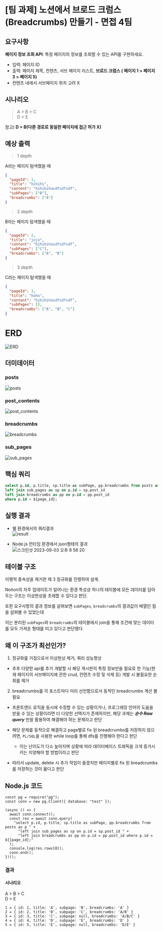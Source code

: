 # [팀 과제] 노션에서 브로드 크럼스(Breadcrumbs) 만들기 - 면접 4팀

## 요구사항

**페이지 정보 조회 API**: 특정 페이지의 정보를 조회할 수 있는 API를 구현하세요.

- 입력: 페이지 ID
- 출력: 페이지 제목, 컨텐츠, 서브 페이지 리스트, **브로드 크럼스 ( 페이지 1 > 페이지 3 > 페이지 5)**
- 컨텐츠 내에서 서브페이지 위치 고려 X

## 시나리오

> A > B > C  
> D > E

참고) **D > B(다른 경로로 동일한 페이지에 접근 허가 X)**

## 예상 출력

> 1 depth

A라는 페이지 탐색했을 때

```json
{
  "pageId": 1,
  "title": "hihihi",
  "content": "hihihihasdfsdfsdf",
  "subPages": ["B"],
  "breadcrumbs": ["A"]
}
```

> 2 depth

B라는 페이지 탐색했을 때

```json
{
  "pageId": 2,
  "title": "jojo",
  "content": "hihihihasdfsdfsdf",
  "subPages": ["C"],
  "breadcrumbs": ["A", "B"]
}
```

> 3 depth

C라는 페이지 탐색했을 때

```json
{
  "pageId": 3,
  "title": "hoho",
  "content": "hihihihasdfsdfsdf",
  "subPages": [],
  "breadcrumbs": ["A", "B", "C"]
}
```

# ERD

![ERD](https://cdn.discordapp.com/attachments/1146612184655351861/1147864861829763134/2023-09-03_9.04.39.png)

## 더미데이터

### posts

![posts](https://cdn.discordapp.com/attachments/1146612184655351861/1147863570219008121/2023-09-03_8.59.11.png)

### post_contents

![post_contents](https://cdn.discordapp.com/attachments/1146612184655351861/1147863569409507478/2023-09-03_8.59.42.png)

### breadcrumbs

![breadcrumbs](https://cdn.discordapp.com/attachments/1146612184655351861/1147863569648586804/2023-09-03_8.59.32.png)

### sub_pages

![sub_pages](https://cdn.discordapp.com/attachments/1146612184655351861/1147863569912840252/2023-09-03_8.59.20.png)


## 핵심 쿼리

```sql
select p.id, p.title, sp.title as subPage, pp.breadcrumbs from posts as p
left join sub_pages as sp on p.id = sp.post_id
left join breadcrumbs as pp on p.id = pp.post_id
where p.id = ${page_id};
```

## 실행 결과

- 쉘 환경에서의 쿼리결과<br>
  ![result](https://cdn.discordapp.com/attachments/1146612184655351861/1147862696000237599/2023-09-03_8.51.48.png)

- Node.js 런타임 환경에서 json형태의 결과<br>
![스크린샷 2023-09-03 오후 8 56 20](https://github.com/kypa123/wanted-preonboarding-backend-curriculum/assets/86966661/e083197e-6f9a-493b-b602-86cd7424f7c4)


## 테이블 구조

이행적 종속성을 제거한 제 3 정규화를 진행하여 설계.

Notion의 자주 업데이트가 일어나는 환경 특성상 하나의 테이블에 모든 데이터를 담아두는 구조는 이상현상을 초래할 수 있다고 판단.

또한 요구사항의 결과 정보를 살펴보면 `subPages`, `breadcrumbs`의 결과값이 배열인 점을 살펴볼 수 있었는데

이는 분리된 `subPages`와 `breadcrumbs`의 테이블에서 join을 통해 조건에 맞는 데이터를 모두 가져온 형태를 띠고 있다고 판단했다.

## 왜 이 구조가 최선인가?

1. 정규화를 거침으로서 이상현상 제거, 쿼리 성능향상

- 추후 다양한 api를 추가 개발할 시 해당 게시판의 특정 정보만을 필요로 한 기능(현재 페이지의 서브페이지에 관한 crud, 컨텐츠 수정 및 삭제 등) 개발 시 불필요한 순회를 제거

2. breadcrumbs를 각 포스트마다 미리 선언함으로서 동적인 breadcrumbs 계산 불필요

- 프론트엔드 로직을 동시에 수정할 수 있는 상황이거나, 프로그래밍 언어의 도움을 받을 수 있는 상황이라면 더 다양한 선택지가 존재하지만, 해당 과제는 ***순수 Raw query*** 만을 활용하여 해결해야 하는 문제라고 판단

- 해당 문제를 동적으로 해결하고 page별로 fix 된 breadcrumbs를 저장하지 않으려면, `PL/SQL`을 사용한 while loop를 통해 dfs를 진행해야 한다고 판단

  - 이는 난이도가 다소 높아지며 상황에 따라 데이터베이스 트래픽을 크게 증가시키는 지양해야 할 방법이라고 판단

- 따라서 update, delete 시 추가 작업이 들겠지만 페이지별로 fix 된 breadcrumbs를 저장하는 것이 옳다고 판단

## Node.js 코드

```
const pg = require("pg");
const conn = new pg.Client({ database: "test" });

(async () => {
  await conn.connect();
  const res = await conn.query(
    "select p.id, p.title, sp.title as subPage, pp.breadcrumbs from posts as p " +
      "left join sub_pages as sp on p.id = sp.post_id " +
      "left join breadcrumbs as pp on p.id = pp.post_id where p.id = ${[page_id};"
  );
  console.log(res.rows[0]);
  conn.end();
})();
```


### 결과

#### 시나리오

A > B > C  
D > E

```
1 = { id: 1, title: 'A', subpage: 'B', breadcrumbs: 'A' }
2 = { id: 2, title: 'B', subpage: 'C', breadcrumbs: 'A/B' }
3 = { id: 3, title: 'C', subpage: null, breadcrumbs: 'A/B/C' }
4 = { id: 4, title: 'D', subpage: 'E', breadcrumbs: 'D' }
5 = { id: 5, title: 'E', subpage: null, breadcrumbs: 'D/E' }
```
